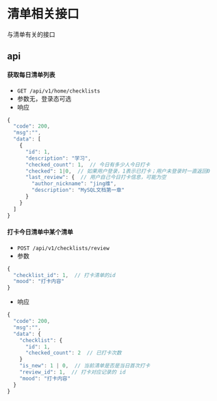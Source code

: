 # 清单相关接口

与清单有关的接口

## api

#### 获取每日清单列表

* `GET /api/v1/home/checklists`
* 参数无，登录态可选
* 响应
```js
{
  "code": 200,
  "msg":"",
  "data": [
    {
      "id": 1,
      "description": "学习",
      "checked_count": 1,  // 今日有多少人今日打卡
      "checked": 1|0,  // 如果用户登录，1表示已打卡；用户未登录时一直返回0
      "last_review": {  // 用户自己今日打卡信息，可能为空
        "author_nickname": "jing维", 
        "description": "MySQL文档第一章"
      }
    }
  ]
}
```

#### 打卡今日清单中某个清单

* `POST /api/v1/checklists/review`
* 参数
```js
{
  "checklist_id": 1,  // 打卡清单的id
  "mood": "打卡内容"
}
```
* 响应

```js
{
  "code": 200,
  "msg":"",
  "data": {
    "checklist": {
      "id": 1,
      "checked_count": 2  // 已打卡次数
    }
    "is_new": 1 | 0,  // 当前清单是否是当日首次打卡
    "review_id": 1,  // 打卡对应记录的 id
    "mood": "打卡内容"
  }
}
```